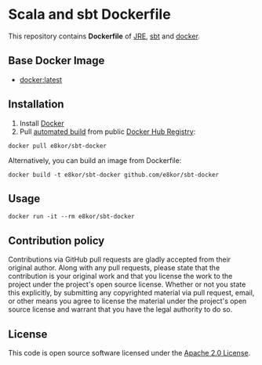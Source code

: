 # Scala and sbt Dockerfile

This repository contains **Dockerfile** of [JRE](https://www.oracle.com/java/index.html), [sbt](http://www.scala-sbt.org) and [docker](https://www.docker.com).


## Base Docker Image ##

* [docker:latest](https://hub.docker.com/r/_/docker/)


## Installation ##

1. Install [Docker](https://www.docker.com)
2. Pull [automated build](https://registry.hub.docker.com/u/hseeberger/scala-sbt/) from public [Docker Hub Registry](https://registry.hub.docker.com/):
```
docker pull e8kor/sbt-docker
```
Alternatively, you can build an image from Dockerfile:
```
docker build -t e8kor/sbt-docker github.com/e8kor/sbt-docker
```


## Usage ##

```
docker run -it --rm e8kor/sbt-docker
```


## Contribution policy ##

Contributions via GitHub pull requests are gladly accepted from their original author. Along with any pull requests, please state that the contribution is your original work and that you license the work to the project under the project's open source license. Whether or not you state this explicitly, by submitting any copyrighted material via pull request, email, or other means you agree to license the material under the project's open source license and warrant that you have the legal authority to do so.


## License ##

This code is open source software licensed under the [Apache 2.0 License]("http://www.apache.org/licenses/LICENSE-2.0.html").
